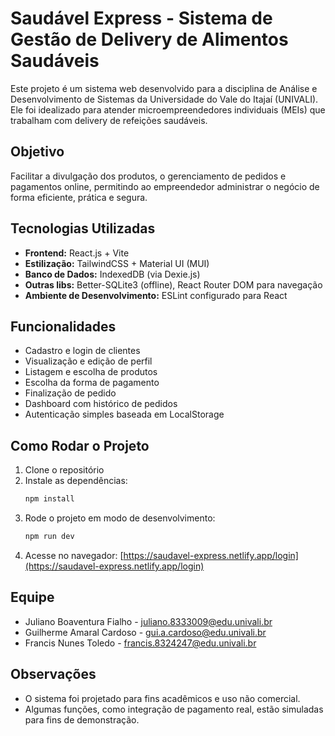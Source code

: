 # Saudável Express - Sistema de Gestão de Delivery de Alimentos Saudáveis

Este projeto é um sistema web desenvolvido para a disciplina de Análise e Desenvolvimento de Sistemas da Universidade do Vale do Itajaí (UNIVALI). Ele foi idealizado para atender microempreendedores individuais (MEIs) que trabalham com delivery de refeições saudáveis.

## Objetivo

Facilitar a divulgação dos produtos, o gerenciamento de pedidos e pagamentos online, permitindo ao empreendedor administrar o negócio de forma eficiente, prática e segura.

## Tecnologias Utilizadas

- **Frontend:** React.js + Vite
- **Estilização:** TailwindCSS + Material UI (MUI)
- **Banco de Dados:** IndexedDB (via Dexie.js)
- **Outras libs:** Better-SQLite3 (offline), React Router DOM para navegação
- **Ambiente de Desenvolvimento:** ESLint configurado para React

## Funcionalidades

- Cadastro e login de clientes
- Visualização e edição de perfil
- Listagem e escolha de produtos
- Escolha da forma de pagamento
- Finalização de pedido
- Dashboard com histórico de pedidos
- Autenticação simples baseada em LocalStorage

## Como Rodar o Projeto

1. Clone o repositório
2. Instale as dependências:
   ```bash
   npm install
   ```
3. Rode o projeto em modo de desenvolvimento:
   ```bash
   npm run dev
   ```
4. Acesse no navegador: [https://saudavel-express.netlify.app/login](https://saudavel-express.netlify.app/login)

## Equipe

- Juliano Boaventura Fialho - [juliano.8333009@edu.univali.br](mailto:juliano.8333009@edu.univali.br)
- Guilherme Amaral Cardoso - [gui.a.cardoso@edu.univali.br](mailto:gui.a.cardoso@edu.univali.br)
- Francis Nunes Toledo - [francis.8324247@edu.univali.br](mailto:francis.8324247@edu.univali.br)

## Observações

- O sistema foi projetado para fins acadêmicos e uso não comercial.
- Algumas funções, como integração de pagamento real, estão simuladas para fins de demonstração.
